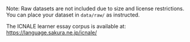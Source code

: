 Note: Raw datasets are not included due to size and license restrictions.
You can place your dataset in `data/raw/` as instructed.

The ICNALE learner essay corpus is available at: https://language.sakura.ne.jp/icnale/
